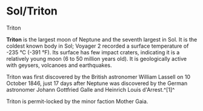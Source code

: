 # Sol/Triton
Triton
 		 	 

**Triton** is the largest moon of Neptune and the seventh largest in Sol. It is the coldest known body in Sol; Voyager 2 recorded a surface temperature of -235 °C (-391 °F). Its surface has few impact craters, indicating it is a relatively young moon (6 to 50 million years old). It is geologically active with geysers, volcanoes and earthquakes.

Triton was first discovered by the British astronomer William Lassell on 10 October 1846, just 17 days after Neptune was discovered by the German astronomer Johann Gottfried Galle and Heinrich Louis d'Arrest.^[1]^

Triton is permit-locked by the minor faction Mother Gaia.